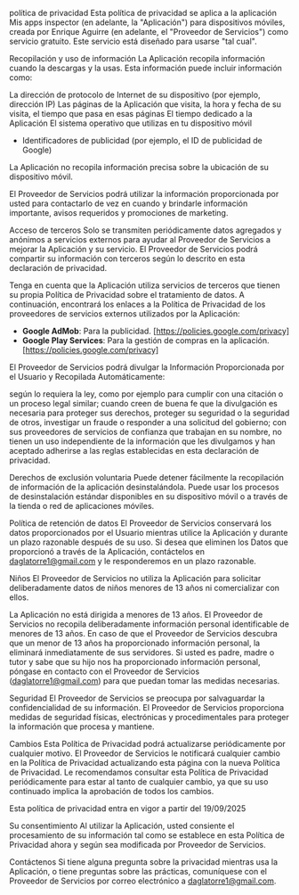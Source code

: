 
política de privacidad
Esta política de privacidad se aplica a la aplicación Mis apps inspector (en adelante, la "Aplicación") para dispositivos móviles, creada por Enrique Aguirre (en adelante, el "Proveedor de Servicios") como servicio gratuito. Este servicio está diseñado para usarse "tal cual".


Recopilación y uso de información
La Aplicación recopila información cuando la descargas y la usas. Esta información puede incluir información como:

La dirección de protocolo de Internet de su dispositivo (por ejemplo, dirección IP)
Las páginas de la Aplicación que visita, la hora y fecha de su visita, el tiempo que pasa en esas páginas
El tiempo dedicado a la Aplicación
El sistema operativo que utilizas en tu dispositivo móvil
* Identificadores de publicidad (por ejemplo, el ID de publicidad de Google)

La Aplicación no recopila información precisa sobre la ubicación de su dispositivo móvil.


El Proveedor de Servicios podrá utilizar la información proporcionada por usted para contactarlo de vez en cuando y brindarle información importante, avisos requeridos y promociones de marketing.


Acceso de terceros
Solo se transmiten periódicamente datos agregados y anónimos a servicios externos para ayudar al Proveedor de Servicios a mejorar la Aplicación y su servicio. El Proveedor de Servicios podrá compartir su información con terceros según lo descrito en esta declaración de privacidad.


Tenga en cuenta que la Aplicación utiliza servicios de terceros que tienen su propia Política de Privacidad sobre el tratamiento de datos. A continuación, encontrará los enlaces a la Política de Privacidad de los proveedores de servicios externos utilizados por la Aplicación:
* **Google AdMob**: Para la publicidad. [https://policies.google.com/privacy]
* **Google Play Services**: Para la gestión de compras en la aplicación. [https://policies.google.com/privacy]

El Proveedor de Servicios podrá divulgar la Información Proporcionada por el Usuario y Recopilada Automáticamente:

según lo requiera la ley, como por ejemplo para cumplir con una citación o un proceso legal similar;
cuando creen de buena fe que la divulgación es necesaria para proteger sus derechos, proteger su seguridad o la seguridad de otros, investigar un fraude o responder a una solicitud del gobierno;
con sus proveedores de servicios de confianza que trabajan en su nombre, no tienen un uso independiente de la información que les divulgamos y han aceptado adherirse a las reglas establecidas en esta declaración de privacidad.

Derechos de exclusión voluntaria
Puede detener fácilmente la recopilación de información de la aplicación desinstalándola. Puede usar los procesos de desinstalación estándar disponibles en su dispositivo móvil o a través de la tienda o red de aplicaciones móviles.


Política de retención de datos
El Proveedor de Servicios conservará los datos proporcionados por el Usuario mientras utilice la Aplicación y durante un plazo razonable después de su uso. Si desea que eliminen los Datos que proporcionó a través de la Aplicación, contáctelos en daglatorre1@gmail.com y le responderemos en un plazo razonable.


Niños
El Proveedor de Servicios no utiliza la Aplicación para solicitar deliberadamente datos de niños menores de 13 años ni comercializar con ellos.


La Aplicación no está dirigida a menores de 13 años. El Proveedor de Servicios no recopila deliberadamente información personal identificable de menores de 13 años. En caso de que el Proveedor de Servicios descubra que un menor de 13 años ha proporcionado información personal, la eliminará inmediatamente de sus servidores. Si usted es padre, madre o tutor y sabe que su hijo nos ha proporcionado información personal, póngase en contacto con el Proveedor de Servicios (daglatorre1@gmail.com) para que puedan tomar las medidas necesarias.


Seguridad
El Proveedor de Servicios se preocupa por salvaguardar la confidencialidad de su información. El Proveedor de Servicios proporciona medidas de seguridad físicas, electrónicas y procedimentales para proteger la información que procesa y mantiene.


Cambios
Esta Política de Privacidad podrá actualizarse periódicamente por cualquier motivo. El Proveedor de Servicios le notificará cualquier cambio en la Política de Privacidad actualizando esta página con la nueva Política de Privacidad. Le recomendamos consultar esta Política de Privacidad periódicamente para estar al tanto de cualquier cambio, ya que su uso continuado implica la aprobación de todos los cambios.


Esta política de privacidad entra en vigor a partir del 19/09/2025


Su consentimiento
Al utilizar la Aplicación, usted consiente el procesamiento de su información tal como se establece en esta Política de Privacidad ahora y según sea modificada por Proveedor de Servicios.


Contáctenos
Si tiene alguna pregunta sobre la privacidad mientras usa la Aplicación, o tiene preguntas sobre las prácticas, comuníquese con el Proveedor de Servicios por correo electrónico a daglatorre1@gmail.com.